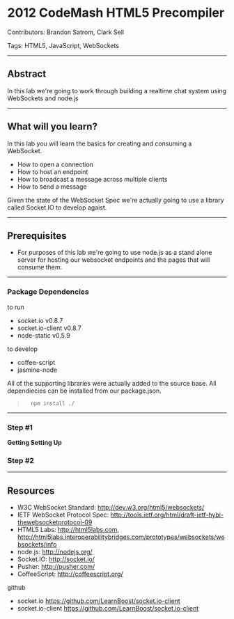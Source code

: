 # 2012 CodeMash HTML5 Precompiler
Contributors: Brandon Satrom, Clark Sell

Tags: HTML5, JavaScript, WebSockets

- - -
## Abstract

In this lab we're going to work through building a realtime chat system using WebSockets and node.js

- - -
## What will you learn?

In this lab you will learn the basics for creating and consuming a WebSocket.

* How to open a connection
* How to host an endpoint 
* How to broadcast a message across multiple clients
* How to send a message

Given the state of the WebSocket Spec we're actually going to use a library called Socket.IO to develop agaist.

- - - 
## Prerequisites

* For purposes of this lab we're going to use node.js as a stand alone server for hosting our websocket endpoints and the pages that will consume them.

- - - 
### Package Dependencies

to run

* socket.io			v0.8.7
* socket.io-client 	v0.8.7
* node-static		v0.5.9

to develop

* coffee-script
* jasmine-node

All of the supporting libraries were actually added to the source base. All dependiecies can be installed from our package.json.

>		npm install ./

- - - 
### Step #1

**Getting Setting Up**

### Step #2


- - -
## Resources

* W3C WebSocket Standard: 		http://dev.w3.org/html5/websockets/
* IETF WebSocket Protocol Spec: http://tools.ietf.org/html/draft-ietf-hybi-thewebsocketprotocol-09
* HTML5 Labs: 					http://html5labs.com, http://html5labs.interoperabilitybridges.com/prototypes/websockets/websockets/info
* node.js:	 					http://nodejs.org/
* Socket.IO: 					http://socket.io/
* Pusher: 						http://pusher.com/
* CoffeeScript: 				http://coffeescript.org/

github

* socket.io 		https://github.com/LearnBoost/socket.io-client
* socket.io-client	https://github.com/LearnBoost/socket.io-client

